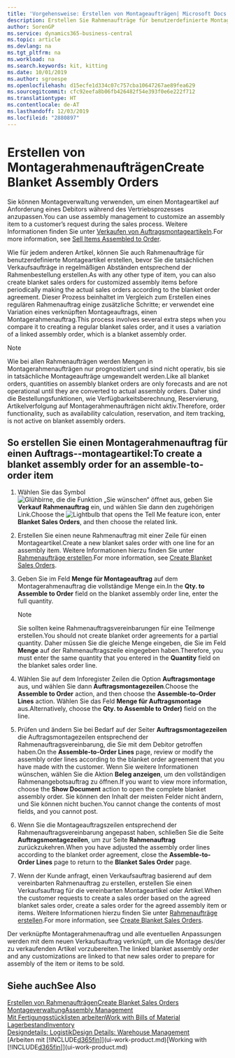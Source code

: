 ```yaml
---
title: 'Vorgehensweise: Erstellen von Montageaufträgen| Microsoft Docs'
description: Erstellen Sie Rahmenaufträge für benutzerdefinierte Montageartikel, bevor Sie die tatsächlichen Verkaufsaufträge in regelmäßigen Abständen entsprechend der Rahmenbestellung erstellen.
author: SorenGP
ms.service: dynamics365-business-central
ms.topic: article
ms.devlang: na
ms.tgt_pltfrm: na
ms.workload: na
ms.search.keywords: kit, kitting
ms.date: 10/01/2019
ms.author: sgroespe
ms.openlocfilehash: d15ecfe1d334c07c757cba10647267ae89fea629
ms.sourcegitcommit: cfc92eefa8b06fb426482f54e393f0e6e222f712
ms.translationtype: HT
ms.contentlocale: de-AT
ms.lasthandoff: 12/03/2019
ms.locfileid: "2880897"
---
```

# <a name="create-blanket-assembly-orders"></a><span data-ttu-id="82118-103">Erstellen von Montagerahmenaufträgen</span><span class="sxs-lookup"><span data-stu-id="82118-103">Create Blanket Assembly Orders</span></span>
<span data-ttu-id="82118-104">Sie können Montageverwaltung verwenden, um einen Montageartikel auf Anforderung eines Debitors während des Vertriebsprozesses anzupassen.</span><span class="sxs-lookup"><span data-stu-id="82118-104">You can use assembly management to customize an assembly item to a customer’s request during the sales process.</span></span> <span data-ttu-id="82118-105">Weitere Informationen finden Sie unter [Verkaufen von Auftragsmontageartikeln](assembly-how-to-sell-items-assembled-to-order.md).</span><span class="sxs-lookup"><span data-stu-id="82118-105">For more information, see [Sell Items Assembled to Order](assembly-how-to-sell-items-assembled-to-order.md).</span></span>  

 <span data-ttu-id="82118-106">Wie für jedem anderen Artikel, können Sie auch Rahmenaufträge für benutzerdefinierte Montageartikel erstellen, bevor Sie die tatsächlichen Verkaufsaufträge in regelmäßigen Abständen entsprechend der Rahmenbestellung erstellen.</span><span class="sxs-lookup"><span data-stu-id="82118-106">As with any other type of item, you can also create blanket sales orders for customized assembly items before periodically making the actual sales orders according to the blanket order agreement.</span></span> <span data-ttu-id="82118-107">Dieser Prozess beinhaltet im Vergleich zum Erstellen eines regulären Rahmenauftrag einige zusätzliche Schritte; er verwendet eine Variation eines verknüpften Montageauftrags, einen Montagerahmenauftrag.</span><span class="sxs-lookup"><span data-stu-id="82118-107">This process involves several extra steps when you compare it to creating a regular blanket sales order, and it uses a variation of a linked assembly order, which is a blanket assembly order.</span></span>

> [!NOTE]  
>  <span data-ttu-id="82118-108">Wie bei allen Rahmenaufträgen werden Mengen in Montagerahmenaufträgen nur prognostiziert und sind nicht operativ, bis sie in tatsächliche Montageaufträge umgewandelt werden.</span><span class="sxs-lookup"><span data-stu-id="82118-108">Like all blanket orders, quantities on assembly blanket orders are only forecasts and are not operational until they are converted to actual assembly orders.</span></span> <span data-ttu-id="82118-109">Daher sind die Bestellungsfunktionen, wie Verfügbarkeitsberechnung, Reservierung, Artikelverfolgung auf Montagerahmenaufträgen nicht aktiv.</span><span class="sxs-lookup"><span data-stu-id="82118-109">Therefore, order functionality, such as availability calculation, reservation, and item tracking, is not active on blanket assembly orders.</span></span>  

## <a name="to-create-a-blanket-assembly-order-for-an-assemble-to-order-item"></a><span data-ttu-id="82118-110">So erstellen Sie einen Montagerahmenauftrag für einen Auftrags\-\-montageartikel:</span><span class="sxs-lookup"><span data-stu-id="82118-110">To create a blanket assembly order for an assemble\-to\-order item</span></span>  
1. <span data-ttu-id="82118-111">Wählen Sie das Symbol ![Glühbirne, die die Funktion „Sie wünschen“ öffnet](media/ui-search/search_small.png "Tell Me-Funktion") aus, geben Sie **Verkauf Rahmenauftrag** ein, und wählen Sie dann den zugehörigen Link.</span><span class="sxs-lookup"><span data-stu-id="82118-111">Choose the ![Lightbulb that opens the Tell Me feature](media/ui-search/search_small.png "Tell me what you want to do") icon, enter **Blanket Sales Orders**, and then choose the related link.</span></span>  
2. <span data-ttu-id="82118-112">Erstellen Sie einen neune Rahmenauftrag mit einer Zeile für einen Montageartikel.</span><span class="sxs-lookup"><span data-stu-id="82118-112">Create a new blanket sales order with one line for an assembly item.</span></span> <span data-ttu-id="82118-113">Weitere Informationen hierzu finden Sie unter [Rahmenaufträge erstellen](sales-how-to-create-blanket-sales-orders.md).</span><span class="sxs-lookup"><span data-stu-id="82118-113">For more information, see [Create Blanket Sales Orders](sales-how-to-create-blanket-sales-orders.md).</span></span>  
3. <span data-ttu-id="82118-114">Geben Sie im Feld **Menge für Montageauftrag** auf dem Montagerahmenauftrag die vollständige Menge ein.</span><span class="sxs-lookup"><span data-stu-id="82118-114">In the **Qty. to Assemble to Order** field on the blanket assembly order line, enter the full quantity.</span></span>

    > [!NOTE]  
    >  <span data-ttu-id="82118-115">Sie sollten keine Rahmenauftragsvereinbarungen für eine Teilmenge erstellen.</span><span class="sxs-lookup"><span data-stu-id="82118-115">You should not create blanket order agreements for a partial quantity.</span></span> <span data-ttu-id="82118-116">Daher müssen Sie die gleiche Menge eingeben, die Sie im Feld **Menge** auf der Rahmenauftragszeile eingegeben haben.</span><span class="sxs-lookup"><span data-stu-id="82118-116">Therefore, you must enter the same quantity that you entered in the **Quantity** field on the blanket sales order line.</span></span>  

4. <span data-ttu-id="82118-117">Wählen Sie auf dem Inforegister Zeilen die Option **Auftragsmontage** aus, und wählen Sie dann **Auftragsmontagezeilen**.</span><span class="sxs-lookup"><span data-stu-id="82118-117">Choose the **Assemble to Order** action, and then choose the **Assemble-to-Order Lines** action.</span></span> <span data-ttu-id="82118-118">Wählen Sie das Feld **Menge für Auftragsmontage** aus.</span><span class="sxs-lookup"><span data-stu-id="82118-118">Alternatively, choose the **Qty. to Assemble to Order)** field on the line.</span></span>  
5. <span data-ttu-id="82118-119">Prüfen und ändern Sie bei Bedarf auf der Seiter **Auftragsmontagezeilen** die Auftragsmontagezeilen entsprechend der Rahmenauftragsvereinbarung, die Sie mit dem Debitor getroffen haben.</span><span class="sxs-lookup"><span data-stu-id="82118-119">On the **Assemble-to-Order Lines** page, review or modify the assembly order lines according to the blanket order agreement that you have made with the customer.</span></span> <span data-ttu-id="82118-120">Wenn Sie weitere Informationen wünschen, wählen Sie die Aktion **Beleg anzeigen**, um den vollständigen Rahmenangebotsauftrag zu öffnen.</span><span class="sxs-lookup"><span data-stu-id="82118-120">If you want to view more information, choose the **Show Document** action to open the complete blanket assembly order.</span></span> <span data-ttu-id="82118-121">Sie können den Inhalt der meisten Felder nicht ändern, und Sie können nicht buchen.</span><span class="sxs-lookup"><span data-stu-id="82118-121">You cannot change the contents of most fields, and you cannot post.</span></span>  
6. <span data-ttu-id="82118-122">Wenn Sie die Montageauftragszeilen entsprechend der Rahmenauftragsvereinbarung angepasst haben, schließen Sie die Seite **Auftragsmontagezeilen**, um zur Seite **Rahmenauftrag** zurückzukehren.</span><span class="sxs-lookup"><span data-stu-id="82118-122">When you have adjusted the assembly order lines according to the blanket order agreement, close the **Assemble-to-Order Lines** page to return to the **Blanket Sales Order** page.</span></span>  
7. <span data-ttu-id="82118-123">Wenn der Kunde anfragt, einen Verkaufsauftrag basierend auf dem vereinbarten Rahmenauftrag zu erstellen, erstellen Sie einen Verkaufsauftrag für die vereinbarten Montageartikel oder Artikel.</span><span class="sxs-lookup"><span data-stu-id="82118-123">When the customer requests to create a sales order based on the agreed blanket sales order, create a sales order for the agreed assembly item or items.</span></span> <span data-ttu-id="82118-124">Weitere Informationen hierzu finden Sie unter [Rahmenaufträge erstellen](sales-how-to-create-blanket-sales-orders.md).</span><span class="sxs-lookup"><span data-stu-id="82118-124">For more information, see [Create Blanket Sales Orders](sales-how-to-create-blanket-sales-orders.md).</span></span>

<span data-ttu-id="82118-125">Der verknüpfte Montagerahmenauftrag und alle eventuellen Anpassungen werden mit dem neuen Verkaufsauftrag verknüpft, um die Montage des/der zu verkaufenden Artikel vorzubereiten.</span><span class="sxs-lookup"><span data-stu-id="82118-125">The linked blanket assembly order and any customizations are linked to that new sales order to prepare for assembly of the item or items to be sold.</span></span>  

## <a name="see-also"></a><span data-ttu-id="82118-126">Siehe auch</span><span class="sxs-lookup"><span data-stu-id="82118-126">See Also</span></span>
[<span data-ttu-id="82118-127">Erstellen von Rahmenaufträgen</span><span class="sxs-lookup"><span data-stu-id="82118-127">Create Blanket Sales Orders</span></span>](sales-how-to-create-blanket-sales-orders.md)  
[<span data-ttu-id="82118-128">Montageverwaltung</span><span class="sxs-lookup"><span data-stu-id="82118-128">Assembly Management</span></span>](assembly-assemble-items.md)  
[<span data-ttu-id="82118-129">Mit Fertigungsstücklisten arbeiten</span><span class="sxs-lookup"><span data-stu-id="82118-129">Work with Bills of Material</span></span>](inventory-how-work-BOMs.md)  
[<span data-ttu-id="82118-130">Lagerbestand</span><span class="sxs-lookup"><span data-stu-id="82118-130">Inventory</span></span>](inventory-manage-inventory.md)  
[<span data-ttu-id="82118-131">Designdetails: Logistik</span><span class="sxs-lookup"><span data-stu-id="82118-131">Design Details: Warehouse Management</span></span>](design-details-warehouse-management.md)  
<span data-ttu-id="82118-132">[Arbeiten mit [!INCLUDE[d365fin](includes/d365fin_md.md)]](ui-work-product.md)</span><span class="sxs-lookup"><span data-stu-id="82118-132">[Working with [!INCLUDE[d365fin](includes/d365fin_md.md)]](ui-work-product.md)</span></span>
